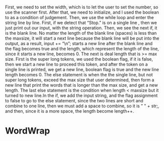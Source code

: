 First, we need to set the width, which is to let the user to set the number, so use the scanner first. After that, we need to initialize, and I used the boolean to as a condition of judgement. Then, we use the while loop and enter the string line by line. First, if we detect that “Stop.”  is on a single line , then we just print out our input, with the string operation. Then, we see the next if, it is the blank line. No matter the length of the blank line (spaces) is less than the maxsize, it will start a next line because the blank line will be put into the output, as a result, input += “\n”; starts a new line after the blank line and the flag becomes true and the length, which represent the length of the line, since it starts a new line, becomes 0. The next is deal length that is >= max size. First is the super long tokens, we used the boolean flag, if it is false, then we start a new line to proceed this token, and after the token on a single line is printed, we get a new line, boolean flag is true and the new line length becomes 0. The else statement is when the the single line, but not super long tokens, exceed the max size that user determined, then form a new line that print the  words that is longer than the max size, and get a new length. The last else statement is the condition when length < maxsize but it turned to new line.In the if, we add the input string, and the flag assignment to false to go to the else statement, since the two lines are short and combine to one line, then we must add a space to combine, so it is " " + str;, and then, since it is a more space, the length become length++.
# WordWrap
